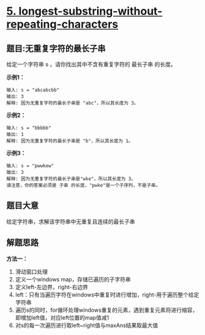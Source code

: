 # [5. longest-substring-without-repeating-characters](https://leetcode.cn/problems/longest-substring-without-repeating-characters/)

## 题目:无重复字符的最长子串

给定一个字符串 s ，请你找出其中不含有重复字符的 最长子串 的长度。

**示例1：**

~~~
输入: s = "abcabcbb"
输出: 3 
解释: 因为无重复字符的最长子串是 "abc"，所以其长度为 3。
~~~

**示例2：**

~~~
输入: s = "bbbbb"
输出: 1
解释: 因为无重复字符的最长子串是 "b"，所以其长度为 1。
~~~

**示例3：**

~~~
输入: s = "pwwkew"
输出: 3
解释: 因为无重复字符的最长子串是"wke"，所以其长度为 3。
请注意，你的答案必须是 子串 的长度，"pwke"是一个子序列，不是子串。

~~~

## 题目大意

给定字符串，求解该字符串中无重复且连续的最长子串

## 解题思路

**方法一：**
1. 滑动窗口处理
2. 定义一个windows map，存储已遍历的子字符串
3. 定义left-左边界，right-右边界
4. left：只有当遍历字符在windows中重复时进行增加，right-用于遍历整个给定字符串
5. 遍历s的同时，for循环处理windows重复的元素，遇到重复元素将进行缩容，即增加left值，对应left位置的map值减1
6. 对s的每一次遍历进行取left~right值与maxAns结果取最大值
